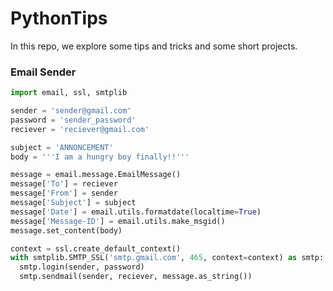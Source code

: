 # PythonTips

In this repo, we explore some tips and tricks and some short projects.

### Email Sender

```python
import email, ssl, smtplib

sender = 'sender@gmail.com'
password = 'sender_password'
reciever = 'reciever@gmail.com'

subject = 'ANNONCEMENT'
body = '''I am a hungry boy finally!!'''

message = email.message.EmailMessage()
message['To'] = reciever
message['From'] = sender
message['Subject'] = subject
message['Date'] = email.utils.formatdate(localtime=True)
message['Message-ID'] = email.utils.make_msgid()
message.set_content(body)

context = ssl.create_default_context()
with smtplib.SMTP_SSL('smtp.gmail.com', 465, context=context) as smtp:
  smtp.login(sender, password)
  smtp.sendmail(sender, reciever, message.as_string())
```
